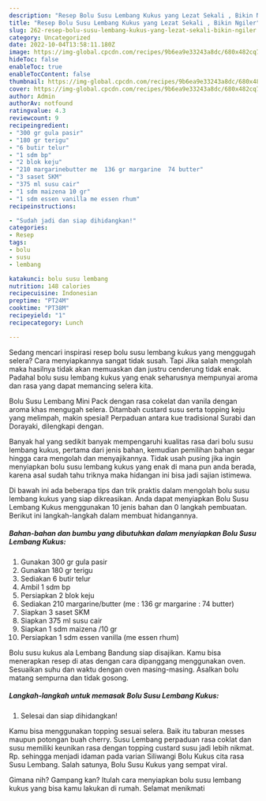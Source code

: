 ```yaml
---
description: "Resep Bolu Susu Lembang Kukus yang Lezat Sekali , Bikin Ngiler"
title: "Resep Bolu Susu Lembang Kukus yang Lezat Sekali , Bikin Ngiler"
slug: 262-resep-bolu-susu-lembang-kukus-yang-lezat-sekali-bikin-ngiler
category: Uncategorized
date: 2022-10-04T13:58:11.180Z
image: https://img-global.cpcdn.com/recipes/9b6ea9e33243a8dc/680x482cq70/bolu-susu-lembang-kukus-foto-resep-utama.jpg
hideToc: false
enableToc: true
enableTocContent: false
thumbnail: https://img-global.cpcdn.com/recipes/9b6ea9e33243a8dc/680x482cq70/bolu-susu-lembang-kukus-foto-resep-utama.jpg
cover: https://img-global.cpcdn.com/recipes/9b6ea9e33243a8dc/680x482cq70/bolu-susu-lembang-kukus-foto-resep-utama.jpg
author: Admin
authorAv: notfound
ratingvalue: 4.3
reviewcount: 9
recipeingredient:
- "300 gr gula pasir"
- "180 gr terigu"
- "6 butir telur"
- "1 sdm bp"
- "2 blok keju"
- "210 margarinebutter me  136 gr margarine  74 butter"
- "3 saset SKM"
- "375 ml susu cair"
- "1 sdm maizena 10 gr"
- "1 sdm essen vanilla me essen rhum"
recipeinstructions:

- "Sudah jadi dan siap dihidangkan!"
categories:
- Resep
tags:
- bolu
- susu
- lembang

katakunci: bolu susu lembang 
nutrition: 148 calories
recipecuisine: Indonesian
preptime: "PT24M"
cooktime: "PT38M"
recipeyield: "1"
recipecategory: Lunch

---
```



Sedang mencari inspirasi resep bolu susu lembang kukus yang menggugah selera? Cara menyiapkannya sangat tidak susah. Tapi Jika salah mengolah maka hasilnya tidak akan memuaskan dan justru cenderung tidak enak. Padahal bolu susu lembang kukus yang enak seharusnya mempunyai aroma dan rasa yang dapat memancing selera kita.


Bolu Susu Lembang Mini Pack dengan rasa cokelat dan vanila dengan aroma khas mengugah selera. Ditambah custard susu serta topping keju yang melimpah, makin spesial! Perpaduan antara kue tradisional Surabi dan Dorayaki, dilengkapi dengan.

Banyak hal yang sedikit banyak mempengaruhi kualitas rasa dari bolu susu lembang kukus, pertama dari jenis bahan, kemudian pemilihan bahan segar hingga cara mengolah dan menyajikannya. Tidak usah pusing jika ingin menyiapkan bolu susu lembang kukus yang enak di mana pun anda berada, karena asal sudah tahu triknya maka hidangan ini bisa jadi sajian istimewa.


Di bawah ini ada beberapa tips dan trik praktis dalam mengolah bolu susu lembang kukus yang siap dikreasikan. Anda dapat menyiapkan Bolu Susu Lembang Kukus menggunakan 10 jenis bahan dan 0 langkah pembuatan. Berikut ini langkah-langkah dalam membuat hidangannya.

<!--inarticleads1-->

##### Bahan-bahan dan bumbu yang dibutuhkan dalam menyiapkan Bolu Susu Lembang Kukus:

1. Gunakan 300 gr gula pasir
1. Gunakan 180 gr terigu
1. Sediakan 6 butir telur
1. Ambil 1 sdm bp
1. Persiapkan 2 blok keju
1. Sediakan 210 margarine/butter (me : 136 gr margarine : 74 butter)
1. Siapkan 3 saset SKM
1. Siapkan 375 ml susu cair
1. Siapkan 1 sdm maizena /10 gr
1. Persiapkan 1 sdm essen vanilla (me essen rhum)


Bolu susu kukus ala Lembang Bandung siap disajikan. Kamu bisa menerapkan resep di atas dengan cara dipanggang menggunakan oven. Sesuaikan suhu dan waktu dengan oven masing-masing. Asalkan bolu matang sempurna dan tidak gosong. 

<!--inarticleads2-->

##### Langkah-langkah untuk memasak Bolu Susu Lembang Kukus:


1. Selesai dan siap dihidangkan!

Kamu bisa menggunakan topping sesuai selera. Baik itu taburan messes maupun potongan buah cherry. Susu Lembang perpaduan rasa coklat dan susu memiliki keunikan rasa dengan topping custard susu jadi lebih nikmat. Rp. sehingga menjadi idaman pada varian Siliwangi Bolu Kukus cita rasa Susu Lembang. Salah satunya, Bolu Susu Kukus yang sempat viral. 

Gimana nih? Gampang kan? Itulah cara menyiapkan bolu susu lembang kukus yang bisa kamu lakukan di rumah. Selamat menikmati

